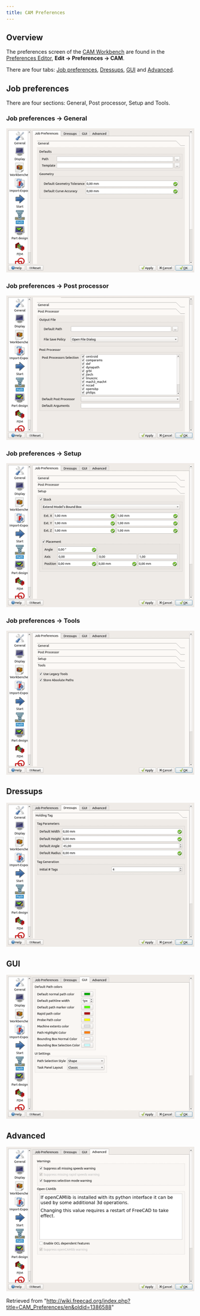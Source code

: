 ```yaml
---
title: CAM Preferences
---
```


## Overview

The preferences screen of the [CAM Workbench](/CAM_Workbench "CAM Workbench") are found in the [Preferences Editor](/Preferences_Editor "Preferences Editor"), **Edit → Preferences → CAM**.

There are four tabs: [Job preferences](#Job_preferences), [Dressups](#Dressups), [GUI](#GUI) and [Advanced](#Advanced).

## Job preferences

There are four sections: General, Post processor, Setup and Tools.

### Job preferences → General

![](/src/assets/images/Preference_Path_Tab_01_01_V020.png)

### Job preferences → Post processor

![](/src/assets/images/Preference_Path_Tab_01_02_V020.png)

### Job preferences → Setup

![](/src/assets/images/Preference_Path_Tab_01_03_V020.png)

### Job preferences → Tools

![](/src/assets/images/Preference_Path_Tab_01_04_V020.png)

## Dressups

![](/src/assets/images/Preference_Path_Tab_02_V020.png)

## GUI

![](/src/assets/images/Preference_Path_Tab_03_V020.png)

## Advanced

![](/src/assets/images/Preference_Path_Tab_04_V020.png)

Retrieved from "<http://wiki.freecad.org/index.php?title=CAM_Preferences/en&oldid=1386588>"
